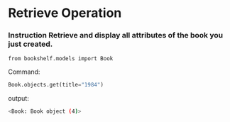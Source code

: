 # Retrieve Operation

### __Instruction__ Retrieve and display all attributes of the book you just created.
```from bookshelf.models import Book```

Command:

```py
Book.objects.get(title="1984")
```
output:
```sh
<Book: Book object (4)>
```